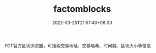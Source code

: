 ﻿---
weight: 
title: "factomblocks"
description: "FCT官方区块浏览器，可搜索交易地址、交易哈希、时间戳、区块大小等信息"
date: 2022-03-25T21:57:40+08:00
lastmod: 2022-03-25T16:45:40+08:00
draft: false
authors: ["Metabd"]
featuredImage: "factomblocks.png"
link: ""
tags: ["区块链浏览器","factomblocks"]
categories: ["navigation"]
navigation: ["区块链浏览器"]
lightgallery: true
toc: true
pinned: false
recommend: false
recommend1: false
---
FCT官方区块浏览器，可搜索交易地址、交易哈希、时间戳、区块大小等信息
